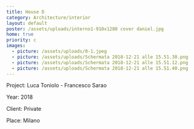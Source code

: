 ```yaml
---
title: House D
category: Architecture/interior
layout: default
poster: /assets/uploads/interno1-910x1280 cover daniel.jpg
home: true
priority: c
images:
  - picture: /assets/uploads/0-1.jpeg
  - picture: /assets/uploads/Schermata 2018-12-21 alle 15.51.30.png
  - picture: /assets/uploads/Schermata 2018-12-21 alle 15.51.12.png
  - picture: /assets/uploads/Schermata 2018-12-21 alle 15.51.40.png
---
```

Project: Luca Toniolo - Francesco Sarao

Year: 2018

Client: Private

Place: Milano
